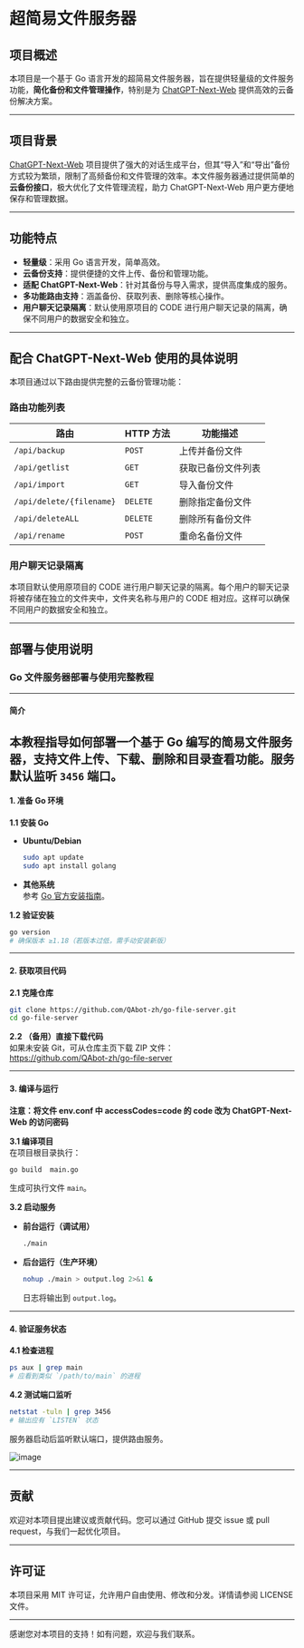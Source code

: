 # 超简易文件服务器

## 项目概述

本项目是一个基于 Go 语言开发的超简易文件服务器，旨在提供轻量级的文件服务功能，**简化备份和文件管理操作**，特别是为 [ChatGPT-Next-Web](https://github.com/QAbot-zh/ChatGPT-Next-Web) 提供高效的云备份解决方案。

---

## 项目背景

[ChatGPT-Next-Web](https://github.com/QAbot-zh/ChatGPT-Next-Web) 项目提供了强大的对话生成平台，但其“导入”和“导出”备份方式较为繁琐，限制了高频备份和文件管理的效率。本文件服务器通过提供简单的 **云备份接口**，极大优化了文件管理流程，助力 ChatGPT-Next-Web 用户更方便地保存和管理数据。

---

## 功能特点

- **轻量级**：采用 Go 语言开发，简单高效。
- **云备份支持**：提供便捷的文件上传、备份和管理功能。
- **适配 ChatGPT-Next-Web**：针对其备份与导入需求，提供高度集成的服务。
- **多功能路由支持**：涵盖备份、获取列表、删除等核心操作。
- **用户聊天记录隔离**：默认使用原项目的 CODE 进行用户聊天记录的隔离，确保不同用户的数据安全和独立。

---

## 配合 ChatGPT-Next-Web 使用的具体说明

本项目通过以下路由提供完整的云备份管理功能：

### 路由功能列表

| 路由                        | HTTP 方法 | 功能描述                              |
|-----------------------------|-----------|---------------------------------------|
| `/api/backup`               | `POST`    | 上传并备份文件                        |
| `/api/getlist`              | `GET`     | 获取已备份文件列表                    |
| `/api/import`               | `GET`     | 导入备份文件                          |
| `/api/delete/{filename}`    | `DELETE`  | 删除指定备份文件                      |
| `/api/deleteALL`            | `DELETE`  | 删除所有备份文件                      |
| `/api/rename`               | `POST`    | 重命名备份文件                        |

### 用户聊天记录隔离

本项目默认使用原项目的 CODE 进行用户聊天记录的隔离。每个用户的聊天记录将被存储在独立的文件夹中，文件夹名称与用户的 CODE 相对应。这样可以确保不同用户的数据安全和独立。

---

## 部署与使用说明

### Go 文件服务器部署与使用完整教程  

---

#### **简介**  
本教程指导如何部署一个基于 Go 编写的简易文件服务器，支持文件上传、下载、删除和目录查看功能。服务默认监听 `3456` 端口。
---

#### **1. 准备 Go 环境**  
**1.1 安装 Go**  
- **Ubuntu/Debian**  
  ```bash
  sudo apt update
  sudo apt install golang
  ```  
- **其他系统**  
  参考 [Go 官方安装指南](https://golang.org/doc/install)。  

**1.2 验证安装**  
```bash
go version
# 确保版本 ≥1.18（若版本过低，需手动安装新版）
```

---

#### **2. 获取项目代码**  
**2.1 克隆仓库**  
```bash
git clone https://github.com/QAbot-zh/go-file-server.git
cd go-file-server
```  

**2.2 （备用）直接下载代码**  
如果未安装 Git，可从仓库主页下载 ZIP 文件：  
https://github.com/QAbot-zh/go-file-server  

---

#### **3. 编译与运行**  
**注意：将文件 env.conf 中 accessCodes=code 的 code 改为 ChatGPT-Next-Web 的访问密码**

**3.1 编译项目**  
在项目根目录执行：  
```bash
go build  main.go
```  
生成可执行文件 `main`。  

**3.2 启动服务**  
- **前台运行（调试用）**  
  ```bash
  ./main
  ```  
- **后台运行（生产环境）**  
  ```bash
  nohup ./main > output.log 2>&1 &
  ```  
  日志将输出到 `output.log`。  

---

#### **4. 验证服务状态**  
**4.1 检查进程**  
```bash
ps aux | grep main
# 应看到类似 `/path/to/main` 的进程
```  

**4.2 测试端口监听**  
```bash
netstat -tuln | grep 3456
# 输出应有 `LISTEN` 状态
```  

   服务器启动后监听默认端口，提供路由服务。

![image](https://github.com/user-attachments/assets/469144be-fb8b-4216-9da1-57c1a84864ad)

---

## 贡献

欢迎对本项目提出建议或贡献代码。您可以通过 GitHub 提交 issue 或 pull request，与我们一起优化项目。

---

## 许可证

本项目采用 MIT 许可证，允许用户自由使用、修改和分发。详情请参阅 LICENSE 文件。

---

感谢您对本项目的支持！如有问题，欢迎与我们联系。
